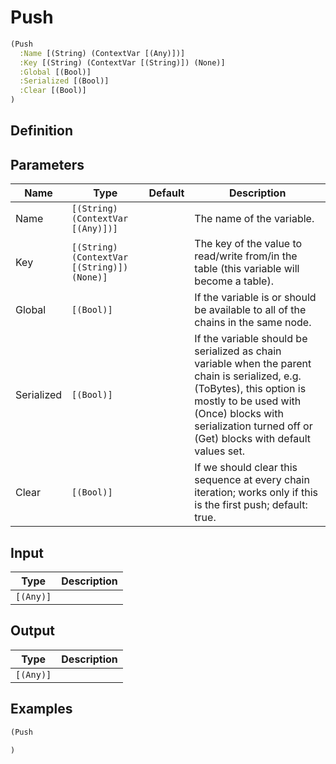 # Push

```clojure
(Push
  :Name [(String) (ContextVar [(Any)])]
  :Key [(String) (ContextVar [(String)]) (None)]
  :Global [(Bool)]
  :Serialized [(Bool)]
  :Clear [(Bool)]
)
```

## Definition


## Parameters
| Name | Type | Default | Description |
|------|------|---------|-------------|
| Name | `[(String) (ContextVar [(Any)])]` |  | The name of the variable. |
| Key | `[(String) (ContextVar [(String)]) (None)]` |  | The key of the value to read/write from/in the table (this variable will become a table). |
| Global | `[(Bool)]` |  | If the variable is or should be available to all of the chains in the same node. |
| Serialized | `[(Bool)]` |  | If the variable should be serialized as chain variable when the parent chain is serialized, e.g. (ToBytes), this option is mostly to be used with (Once) blocks with serialization turned off or (Get) blocks with default values set. |
| Clear | `[(Bool)]` |  | If we should clear this sequence at every chain iteration; works only if this is the first push; default: true. |


## Input
| Type | Description |
|------|-------------|
| `[(Any)]` |  |


## Output
| Type | Description |
|------|-------------|
| `[(Any)]` |  |


## Examples

```clojure
(Push

)
```
